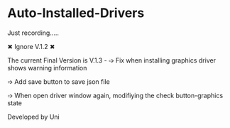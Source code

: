 # Auto-Installed-Drivers
Just recording.....

✖︎ Ignore V.1.2 ✖︎

The current Final Version is V.1.3 - 
➩ Fix when installing graphics driver shows warning information

➩ Add save button to save json file

➩ When open driver window again, modifiying the check button-graphics state 

Developed by Uni
